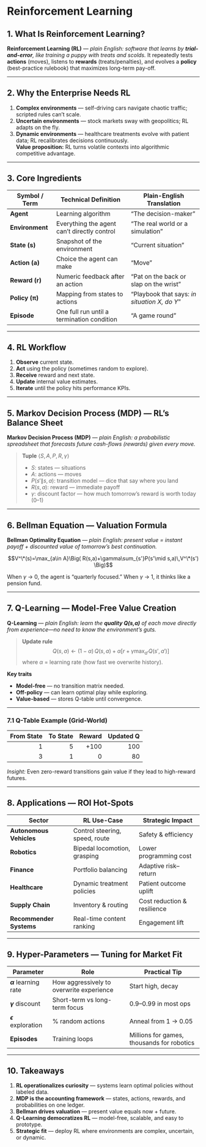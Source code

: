 # Reinforcement Learning 


## 1. What Is Reinforcement Learning?  
**Reinforcement Learning (RL)** — *plain English: software that learns by **trial-and-error**, like training a puppy with treats and scolds.* It repeatedly tests **actions** (moves), listens to **rewards** (treats/penalties), and evolves a **policy** (best-practice rulebook) that maximizes long-term pay-off. 

---

## 2. Why the Enterprise Needs RL  
1. **Complex environments** — self-driving cars navigate chaotic traffic; scripted rules can’t scale.  
2. **Uncertain environments** — stock markets sway with geopolitics; RL adapts on the fly.  
3. **Dynamic environments** — healthcare treatments evolve with patient data; RL recalibrates decisions continuously.  
**Value proposition:** RL turns volatile contexts into algorithmic competitive advantage. 

---

## 3. Core Ingredients

| Symbol / Term | Technical Definition | Plain-English Translation |
|---------------|----------------------|---------------------------|
| **Agent** | Learning algorithm | “The decision-maker” |
| **Environment** | Everything the agent can’t directly control | “The real world or a simulation” |
| **State (s)** | Snapshot of the environment | “Current situation” |
| **Action (a)** | Choice the agent can make | “Move” |
| **Reward (r)** | Numeric feedback after an action | “Pat on the back or slap on the wrist” |
| **Policy (π)** | Mapping from states to actions | “Playbook that says: *in situation X, do Y*” |
| **Episode** | One full run until a termination condition | “A game round” |

---

## 4. RL Workflow 
1. **Observe** current state.  
2. **Act** using the policy (sometimes random to explore).  
3. **Receive** reward and next state.  
4. **Update** internal value estimates.  
5. **Iterate** until the policy hits performance KPIs. 

---

## 5. Markov Decision Process (MDP) — RL’s Balance Sheet  
**Markov Decision Process (MDP)** — *plain English: a probabilistic spreadsheet that forecasts future cash-flows (rewards) given every move.*  

> **Tuple** $\langle S, A, P, R, \gamma \rangle$  
> - $S$: states — situations  
> - $A$: actions — moves  
> - $P(s'\|s,a)$: transition model — dice that say where you land  
> - $R(s,a)$: reward — immediate payoff  
> - $\gamma$: discount factor — how much tomorrow’s reward is worth today (0–1)  

---

## 6. Bellman Equation — Valuation Formula  
**Bellman Optimality Equation** — *plain English: present value = instant payoff + discounted value of tomorrow’s best continuation.*  


$$V^\*(s)=\max_{a\in A}\Big( R(s,a)+\gamma\sum_{s'}P(s'\mid s,a)\,V^\*(s') \Big)$$

When $\gamma$ → 0, the agent is “quarterly focused.” When $\gamma$ → 1, it thinks like a pension fund. 

---

## 7. Q-Learning — Model-Free Value Creation  
**Q-Learning** — *plain English: learn the **quality Q(s,a)** of each move directly from experience—no need to know the environment’s guts.*  

> **Update rule**  
> $$Q(s,a)\leftarrow (1-\alpha)\,Q(s,a) + \alpha\big[r + \gamma \max_{a'} Q(s',a')\big]$$
> where $\alpha$ = learning rate (how fast we overwrite history).  

**Key traits**  
- **Model-free** — no transition matrix needed.  
- **Off-policy** — can learn optimal play while exploring.  
- **Value-based** — stores Q-table until convergence. 

---

### 7.1 Q-Table Example (Grid-World)  

| From State | To State | Reward | Updated Q |
|-----------:|---------:|-------:|----------:|
| 1 | 5 | +100 | 100 |
| 3 | 1 |   0 |  80 |

*Insight:* Even zero-reward transitions gain value if they lead to high-reward futures. 

---

## 8. Applications — ROI Hot-Spots  

| Sector | RL Use-Case | Strategic Impact |
|--------|-------------|------------------|
| **Autonomous Vehicles** | Control steering, speed, route | Safety & efficiency |
| **Robotics** | Bipedal locomotion, grasping | Lower programming cost |
| **Finance** | Portfolio balancing | Adaptive risk–return |
| **Healthcare** | Dynamic treatment policies | Patient outcome uplift |
| **Supply Chain** | Inventory & routing | Cost reduction & resilience |
| **Recommender Systems** | Real-time content ranking | Engagement lift |

---

## 9. Hyper-Parameters — Tuning for Market Fit  

| Parameter | Role | Practical Tip |
|-----------|------|---------------|
| **$\alpha$** learning rate | How aggressively to overwrite experience | Start high, decay |
| **$\gamma$** discount | Short-term vs long-term focus | 0.9–0.99 in most ops |
| **$\epsilon$** exploration | % random actions | Anneal from 1 → 0.05 |
| **Episodes** | Training loops | Millions for games, thousands for robotics |

---

## 10. Takeaways  
1. **RL operationalizes curiosity** — systems learn optimal policies without labeled data.  
2. **MDP is the accounting framework** — states, actions, rewards, and probabilities on one ledger.  
3. **Bellman drives valuation** — present value equals now + future.  
4. **Q-Learning democratizes RL** — model-free, scalable, and easy to prototype.  
5. **Strategic fit** — deploy RL where environments are complex, uncertain, or dynamic.  
